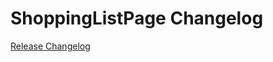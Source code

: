 # ShoppingListPage Changelog

[Release Changelog](https://github.com/spryker-shop/shopping-list-page/releases)
